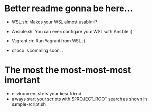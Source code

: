 
# Better readme gonna be here...

- WSL.sh:  Makes your WSL almost usable :P
- Ansible.sh:  You can even configure your WSL with Ansible :)
- Vagrant.sh:  Run Vagrant from WSL ;)

- choco is comming soon...

# The most the most-most-most imortant

- environment.sh: is your best friend
- always start your scripts with $PROJECT_ROOT search as shown in sample-script.sh 
